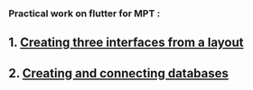 ### Practical work on flutter for MPT :

## 1. [Creating three interfaces from a layout](FirstPractical)
## 2. [Сreating and connecting databases](SecondPractical)
